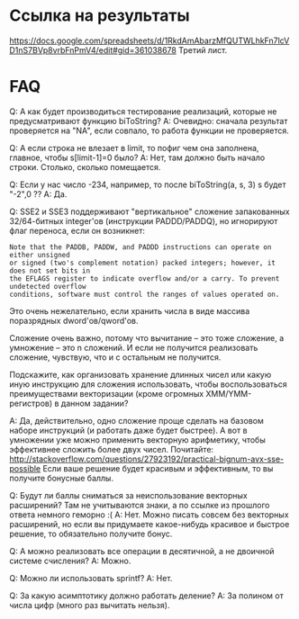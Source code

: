 Ссылка на результаты
====================

https://docs.google.com/spreadsheets/d/1RkdAmAbarzMfQUTWLhkFn7lcVD1nS7BVp8vrbFnPmV4/edit#gid=361038678
Третий лист.

FAQ
===

Q: А как будет производиться тестирование реализаций, которые не предусматривают функцию biToString?
A: Очевидно: сначала результат проверяется на "NA", если совпало, то работа функции не проверяется.

Q: А если строка не влезает в limit, то пофиг чем она заполнена, главное, чтобы s[limit-1]=0 было?
A: Нет, там должно быть начало строки. Столько, сколько помещается.

Q: Если у нас число -234, например, то после biToString(a, s, 3) s будет "-2",0 ??
A: Да.

Q: SSE2 и SSE3 поддерживают "вертикальное" сложение запакованных 32/64-битных integer'ов (инструкции PADDD/PADDQ), но игнорируют флаг переноса, если он возникнет:

```
Note that the PADDB, PADDW, and PADDD instructions can operate on either unsigned
or signed (two's complement notation) packed integers; however, it does not set bits in
the EFLAGS register to indicate overflow and/or a carry. To prevent undetected overflow
conditions, software must control the ranges of values operated on.
```

Это очень нежелательно, если хранить числа в виде массива поразрядных dword'ов/qword'ов.

Сложение очень важно, потому что вычитание – это тоже сложение, а умножение – это n сложений. И если не получится реализовать сложение, чувствую, что и с остальным не получится.

Подскажите, как организовать хранение длинных чисел или какую иную инструкцию для сложения использовать, чтобы воспользоваться преимуществами векторизации (кроме огромных XMM/YMM-регистров) в данном задании?

A: Да, действительно, одно сложение проще сделать на базовом наборе инструкций (и работать даже будет быстрее). А вот в умножении уже можно применить векторную арифметику, чтобы эффективнее сложить более двух чисел. Почитайте: http://stackoverflow.com/questions/27923192/practical-bignum-avx-sse-possible
Если ваше решение будет красивым и эффективным, то вы получите бонусные баллы.

Q: Будут ли баллы сниматься за неиспользование векторных расширений? Там не учитываются знаки, а по ссылке из прошлого ответа немного геморно :(
A: Нет. Можно писать совсем без векторных расширений, но если вы придумаете какое-нибудь красивое и быстрое решение, то обязательно получите бонус.

Q: А можно реализовать все операции в десятичной, а не двоичной системе счисления?
A: Можно.

Q: Можно ли использовать sprintf?
A: Нет.

Q: За какую асимптотику должно работать деление?
A: За полином от числа цифр (много раз вычитать нельзя).
